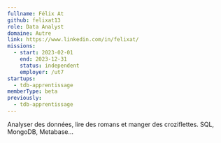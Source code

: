 ```yaml
---
fullname: Félix At
github: felixat13
role: Data Analyst
domaine: Autre
link: https://www.linkedin.com/in/felixat/
missions:
  - start: 2023-02-01
    end: 2023-12-31
    status: independent
    employer: /ut7
startups:
  - tdb-apprentissage
memberType: beta
previously:
  - tdb-apprentissage
---
```




Analyser des données, lire des romans et manger des croziflettes. SQL, MongoDB, Metabase...
